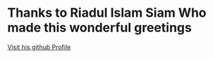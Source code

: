 <h1>Thanks to <b>Riadul Islam Siam</b> Who made this wonderful greetings</h1>
<a href="https://github.com/siam200">Visit his github Profile<a>
